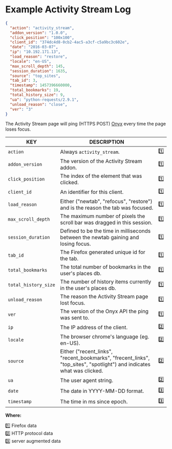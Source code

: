 # Example Activity Stream Log

```json
{
  "action": "activity_stream",
  "addon_version": "1.0.0",
  "click_position": "100x100",
  "client_id": "374dc4d8-0cb2-4ac5-a3cf-c5a9bc3c602e",
  "date": "2016-03-07",
  "ip": "10.192.171.13",
  "load_reason": "restore",
  "locale": "en-US",
  "max_scroll_depth": 145,
  "session_duration": 1635,
  "source": "top_sites",
  "tab_id": 3,
  "timestamp": 1457396660000,
  "total_bookmarks": 19,
  "total_history_size": 9,
  "ua": "python-requests/2.9.1",
  "unload_reason": "close",
  "ver": "3"
}
```

The Activity Stream page will ping (HTTPS POST) [Onyx](https://github.com/mozilla/onyx) every time the page loses focus.

| KEY | DESCRIPTION | &nbsp; |
|-----|-------------|:-----:|
| `action` | Always `activity_stream`. | :one:
| `addon_version` | The version of the Activity Stream addon. | :one:
| `click_position` | The index of the element that was clicked. | :one:
| `client_id` | An identifier for this client. | :one:
| `load_reason` | Either ("newtab", "refocus", "restore") and is the reason the tab was focused. | :one:
| `max_scroll_depth` | The maximum number of pixels the scroll bar was dragged in this session. | :one:
| `session_duration` | Defined to be the time in milliseconds between the newtab gaining and losing focus. | :one:
| `tab_id` | The Firefox generated unique id for the tab. | :one:
| `total_bookmarks` | The total number of bookmarks in the user's places db. | :one:
| `total_history_size` | The number of history items currently in the user's places db. | :one:
| `unload_reason` | The reason the Activity Stream page lost focus. | :one:
| `ver` | The version of the Onyx API the ping was sent to. | :one:
| `ip` | The IP address of the client. | :two:
| `locale` | The browser chrome's language (eg. en-US). | :two:
| `source` | Either ("recent_links", "recent_bookmarks", "frecent_links", "top_sites", "spotlight") and indicates what was clicked. | :two:
| `ua` | The user agent string. | :two:
| `date` | The date in YYYY-MM-DD format. | :three:
| `timestamp` | The time in ms since epoch. | :three:

**Where:**

:one: Firefox data  
:two: HTTP protocol data  
:three: server augmented data
